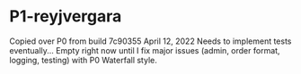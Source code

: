 # P1-reyjvergara
Copied over P0 from build 7c90355 April 12, 2022
Needs to implement tests eventually...
Empty right now until I fix major issues (admin, order format, logging, testing) with P0 Waterfall style.
